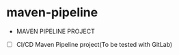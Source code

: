 # maven-pipeline
* MAVEN PIPELINE PROJECT
- [ ] CI/CD
Maven Pipeline project(To be tested with GitLab)

